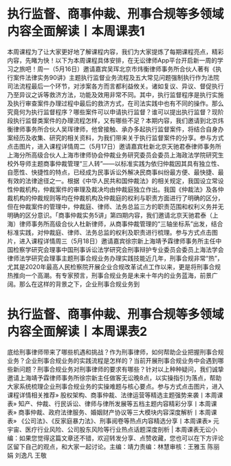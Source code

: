 # 执行监督、商事仲裁、刑事合规等多领域内容全面解读丨本周课表1

本周课程为了让大家更好地了解课程内容，我们为大家提炼了每期课程亮点，精彩内容，先睹为快！以下为本周课程具体安排，在无讼律师App平台开启新一周的学习之旅吧！周一（5月16日）邀请嘉宾吴珲北京市炜衡律师事务所合伙人著有《执行案件法律实务90讲》主题执行监督业务流程及五大常见问题强制执行作为法院司法流程最后一个环节，对涉案各方而言都利益攸关。诸如复议、异议、督促执行乃至异议之诉等救济方法，功能及效用非常不同。其中，执行监督程序是执行实施及执行审查案件办理过程中最后的救济方式，在司法实践中也有不同的操作。那么究竟何为执行监督程序？哪些案件可以申请执行监督？谁可以提出执行监督？现阶段执行监督类案件的办理流程怎样，又有哪些不足？本期内容，我们邀请到北京炜衡律师事务所合伙人吴珲律师，他曾接触、承办多起执行监督案件，将结合自身办案经历及收集、研究的相关资料，为我们带来关于执行监督案件的分享。参与方式点击图片，进入课程详情周二（5月17日）邀请嘉宾杜新北京天驰君泰律师事务所上海分所高级合伙人上海市律师协会仲裁业务研究委员会委员上海政法学院研究生校外导师主题商事仲裁管理“三人转”——以标准实践为依归仲裁因其具有独立性、自愿性、快捷性的特点，已经成为民事诉讼外解决民商事纠纷最方便、最快捷、最有效的法律途径之一。根据《中华人民共和国仲裁法》的相关规定，我国设立常设性仲裁机构，仲裁案件的审理及裁决均由仲裁庭独立作出。我国《仲裁法》及各仲裁机构的仲裁规则等均在仲裁机构及仲裁庭的权利与职责方面进行了明确的区分，但在仲裁案件的管理中，仲裁庭、律师、法务总监三方的职责范围和权利义务并无明确的区分意识。「商事仲裁实务5讲」第四期内容，我们邀请北京天驰君泰（上海）律师事务所高级合伙人杜新律师，从商事仲裁管理的“三轴坐标系”出发，结合标准实践，对仲裁庭、律师、法务总监的权利及职责进行梳理。参与方式点击图片，进入课程详情周三（5月18日）邀请嘉宾徐宗新上海靖予霖律师事务所主任中国检察学研究会理事中国刑事诉讼法学研究会刑事辩护专业委员会委员上海法学会律师法学研究会理事主题刑事合规业务办理实践技能近几年，刑事合规非常“热”，尤其是2020年最高人民检察院开展企业合规改革试点工作以来，更是将刑事合规热推向一个高潮。有专家预言，刑事合规业务是未来十年内的业务蓝海，前景广阔。那么在这样的背景之下，企业刑事合规业务到

# 执行监督、商事仲裁、刑事合规等多领域内容全面解读丨本周课表2

底给刑事律师带来了哪些机遇和挑战？作为刑事律师，如何帮助企业把握刑事合规业务？企业刑事合规业务的实践流程是怎样的？当前开展刑事合规业务中会遇到哪些新问题？刑事合规业务对刑事律师的要求有哪些？针对以上种种疑问，我们诚挚邀请上海靖予霖律师事务所徐宗新主任做客无讼晚8点，以实操指引为落点，帮助大家系统梳理企业刑事合规业务的实操难题与核心要点。参与方式点击图片，进入课程详情相关推荐» 股权架构、商事仲裁、法律运营等精选主题强势来袭丨本周课表»  知产、仲裁、行民诉讼、律师与律所发展等五档主题内容精彩分享丨本周课表» 商事仲裁、政府法律服务、婚姻财产协议等三大模块内容深度解析丨本周课表» 《公司法》、《反家庭暴力法》、刑事阅卷等热点内容精选分享丨本周课表» 元宇宙、医疗行业风险、公司股东风险等行业热点话题深度剖析 | 本周课表无讼小编：如果您觉得这篇文章还不错，欢迎转发分享、点赞收藏，您也可以在下方评论区留下自己的观点，和大家一起讨论。主编：靖力责编：林慧审核：王雅玉 陈丽娟 刘逸凡 王敬

